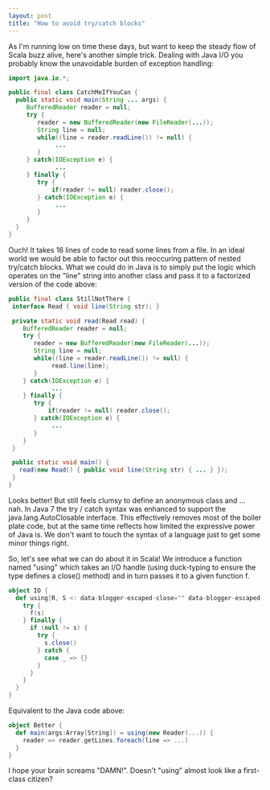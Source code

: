 ```yaml
---
layout: post
title: "How to avoid try/catch blocks"
---
```


As I'm running low on time these days, but want to keep the steady flow of Scala buzz alive, here's another simple trick. Dealing with Java I/O you probably know the unavoidable burden of exception handling:

```java
import java.io.*;

public final class CatchMeIfYouCan {
  public static void main(String ... args) {
     BufferedReader reader = null;
     try {
        reader = new BufferedReader(new FileReader(...));
        String line = null;
        while((line = reader.readLine()) != null) {
             ...
        }
     } catch(IOException e) {
             ...
     } finally {
        try {
            if(reader != null) reader.close();
        } catch(IOException e) {
             ...
        }
     }
  }
}
```

Ouch! It takes 16 lines of code to read some lines from a file. In an ideal world we would be able to factor out this reoccuring pattern of nested try/catch blocks.
What we could do in Java is to simply put the logic which operates on the "line" string into another class and pass it to a factorized version of the code above:

```java
public final class StillNotThere {
 interface Read { void line(String str); }

 private static void read(Read read) {
    BufferedReader reader = null;
    try {
       reader = new BufferedReader(new FileReader(...));
       String line = null;
       while((line = reader.readLine()) != null) {
            read.line(line);
       }
    } catch(IOException e) {
            ...
    } finally {
       try {
           if(reader != null) reader.close();
       } catch(IOException e) {
            ...
       }
    }
 } 

 public static void main() {
   read(new Read() { public void line(String str) { ... } });
 }
}
```

Looks better! But still feels clumsy to define an anonymous class and ... nah. In Java 7 the try / catch syntax was enhanced to support the java.lang.AutoClosable interface. This effectively removes most of the boiler plate code, but at the same time reflects how limited the expressive power of Java is. We don't want to touch the syntax of a language just to get some minor things right.

So, let's see what we can do about it in Scala! We introduce a function named "using" which takes an I/O handle (using duck-typing to ensure the type defines a close() method) and in turn passes it to a given function f.

```scala
object IO {
  def using[R, S <: data-blogger-escaped-close="" data-blogger-escaped-def="" data-blogger-escaped-f:="" data-blogger-escaped-s:="" data-blogger-escaped-s=""> R): R = {
    try {
      f(s)
    } finally {
      if (null != s) {
        try {
          s.close()
        } catch {
          case _ => {}
        }
      }
    }
  }
}
```

Equivalent to the Java code above:

```scala
object Better {
  def main(args:Array[String]) = using(new Reader(...)) {
    reader => reader.getLines.foreach(line => ...)
  }
}
```

I hope your brain screams "DAMN!". Doesn't "using" almost look like a first-class citizen?
